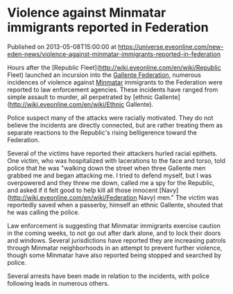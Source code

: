 # Violence against Minmatar immigrants reported in Federation
Published on 2013-05-08T15:00:00 at https://universe.eveonline.com/new-eden-news/violence-against-minmatar-immigrants-reported-in-federation

Hours after the [Republic Fleet](http://wiki.eveonline.com/en/wiki/Republic Fleet) launched an incursion into the [Gallente Federation](http://wiki.eveonline.com/en/wiki/Gallente), numerous incidences of violence against [Minmatar](http://wiki.eveonline.com/en/wiki/Minmatar) immigrants to the Federation were reported to law enforcement agencies. These incidents have ranged from simple assault to murder, all perpetrated by [ethnic Gallente](http://wiki.eveonline.com/en/wiki/Ethnic Gallente).

Police suspect many of the attacks were racially motivated. They do not believe the incidents are directly connected, but are rather treating them as separate reactions to the Republic's rising belligerence toward the Federation.

Several of the victims have reported their attackers hurled racial epithets. One victim, who was hospitalized with lacerations to the face and torso, told police that he was "walking down the street when three Gallente men grabbed me and began attacking me. I tried to defend myself, but I was overpowered and they threw me down, called me a spy for the Republic, and asked if it felt good to help kill all those innocent [Navy](http://wiki.eveonline.com/en/wiki/Federation Navy) men." The victim was reportedly saved when a passerby, himself an ethnic Gallente, shouted that he was calling the police.

Law enforcement is suggesting that Minmatar immigrants exercise caution in the coming weeks, to not go out after dark alone, and to lock their doors and windows. Several jurisdictions have reported they are increasing patrols through Minmatar neighborhoods in an attempt to prevent further violence, though some Minmatar have also reported being stopped and searched by police.

Several arrests have been made in relation to the incidents, with police following leads in numerous others.
